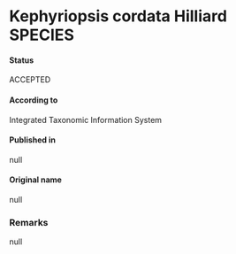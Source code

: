 Kephyriopsis cordata Hilliard SPECIES
=======

#### Status
ACCEPTED

#### According to
Integrated Taxonomic Information System

#### Published in
null

#### Original name
null

### Remarks
null